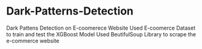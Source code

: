 # Dark-Patterns-Detection
Dark Pattens Detection on E-coomerece Website Used E-coomerce Dataset to train and test the XGBoost Model Used BeutifulSoup Library to scrape the e-commerce website
